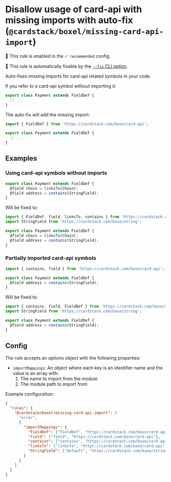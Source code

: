 # Disallow usage of card-api with missing imports with auto-fix (`@cardstack/boxel/missing-card-api-import`)

💼 This rule is enabled in the ✅ `recommended` config.

🔧 This rule is automatically fixable by the [`--fix` CLI option](https://eslint.org/docs/latest/user-guide/command-line-interface#--fix).

<!-- end auto-generated rule header -->

Auto-fixes missing imports for card-api related symbols in your code.

If you refer to a card-api symbol without importing it:

```js
export class Payment extends FieldDef {
  // ...
}
```

The auto-fix will add the missing import:

```js
import { FieldDef } from 'https://cardstack.com/base/card-api';

export class Payment extends FieldDef {
  // ...
}
```

## Examples

### Using card-api symbols without imports

```js
export class Payment extends FieldDef {
  @field chain = linksTo(Chain);
  @field address = contains(StringField);
}
```

Will be fixed to:

```js
import { FieldDef, field, linksTo, contains } from 'https://cardstack.com/base/card-api';
import StringField from 'https://cardstack.com/base/string';

export class Payment extends FieldDef {
  @field chain = linksTo(Chain);
  @field address = contains(StringField);
}
```

### Partially imported card-api symbols

```js
import { contains, field } from 'https://cardstack.com/base/card-api';

export class Payment extends FieldDef {
  @field address = contains(StringField);
}
```

Will be fixed to:

```js
import { contains, field, FieldDef } from 'https://cardstack.com/base/card-api';
import StringField from 'https://cardstack.com/base/string';

export class Payment extends FieldDef {
  @field address = contains(StringField);
}
```

## Config

The rule accepts an options object with the following properties:

- `importMappings`: An object where each key is an identifier name and the value is an array with:
  1. The name to import from the module
  2. The module path to import from

Example configuration:

```json
{
  "rules": {
    "@cardstack/boxel/missing-card-api-import": [
      "error",
      {
        "importMappings": {
          "FieldDef": ["FieldDef", "https://cardstack.com/base/card-api"],
          "field": ["field", "https://cardstack.com/base/card-api"],
          "contains": ["contains", "https://cardstack.com/base/card-api"],
          "linksTo": ["linksTo", "https://cardstack.com/base/card-api"],
          "StringField": ["default", "https://cardstack.com/base/string"]
        }
      }
    ]
  }
}
```
